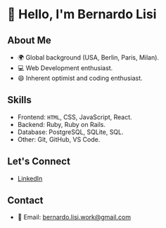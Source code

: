 # 👋 Hello, I'm Bernardo Lisi

## About Me
- 🌍 Global background (USA, Berlin, Paris, Milan).
- 💻 Web Development enthusiast.
- 😄 Inherent optimist and coding enthusiast.

## Skills
- Frontend: `HTML`, CSS, JavaScript, React.
- Backend: Ruby, Ruby on Rails.
- Database: PostgreSQL, SQLite, SQL.
- Other: Git, GitHub, VS Code.

## Let's Connect
- [LinkedIn](https://www.linkedin.com/in/bernardo-lisi/?locale=en_US)

## Contact
- 📧 Email: bernardo.lisi.work@gmail.com

